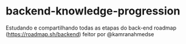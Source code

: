 # backend-knowledge-progression
Estudando e compartilhando todas as etapas do back-end roadmap (https://roadmap.sh/backend) feitor por @kamranahmedse
